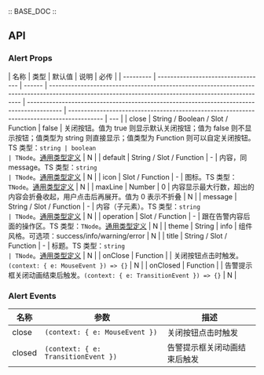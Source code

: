 :: BASE_DOC ::

## API

### Alert Props

| 名称      | 类型                               | 默认值 | 说明                                                                                                                                                | 必传                                                                                      |
| --------- | ---------------------------------- | ------ | --------------------------------------------------------------------------------------------------------------------------------------------------- | ----------------------------------------------------------------------------------------- | ----------------------------------------------------------------------------------------- | --- |
| close     | String / Boolean / Slot / Function | false  | 关闭按钮。值为 true 则显示默认关闭按钮；值为 false 则不显示按钮；值类型为 string 则直接显示；值类型为 Function 则可以自定关闭按钮。TS 类型：`string | boolean                                                                                   | TNode`。[通用类型定义](https://github.com/Tencent/tdesign-vue/blob/develop/src/common.ts) | N   |
| default   | String / Slot / Function           | -      | 内容，同 message。TS 类型：`string                                                                                                                  | TNode`。[通用类型定义](https://github.com/Tencent/tdesign-vue/blob/develop/src/common.ts) | N                                                                                         |
| icon      | Slot / Function                    | -      | 图标。TS 类型：`TNode`。[通用类型定义](https://github.com/Tencent/tdesign-vue/blob/develop/src/common.ts)                                           | N                                                                                         |
| maxLine   | Number                             | 0      | 内容显示最大行数，超出的内容会折叠收起，用户点击后再展开。值为 0 表示不折叠                                                                         | N                                                                                         |
| message   | String / Slot / Function           | -      | 内容（子元素）。TS 类型：`string                                                                                                                    | TNode`。[通用类型定义](https://github.com/Tencent/tdesign-vue/blob/develop/src/common.ts) | N                                                                                         |
| operation | Slot / Function                    | -      | 跟在告警内容后面的操作区。TS 类型：`TNode`。[通用类型定义](https://github.com/Tencent/tdesign-vue/blob/develop/src/common.ts)                       | N                                                                                         |
| theme     | String                             | info   | 组件风格。可选项：success/info/warning/error                                                                                                        | N                                                                                         |
| title     | String / Slot / Function           | -      | 标题。TS 类型：`string                                                                                                                              | TNode`。[通用类型定义](https://github.com/Tencent/tdesign-vue/blob/develop/src/common.ts) | N                                                                                         |
| onClose   | Function                           |        | 关闭按钮点击时触发。`(context: { e: MouseEvent }) => {}`                                                                                            | N                                                                                         |
| onClosed  | Function                           |        | 告警提示框关闭动画结束后触发。`(context: { e: TransitionEvent }) => {}`                                                                             | N                                                                                         |

### Alert Events

| 名称   | 参数                                | 描述                         |
| ------ | ----------------------------------- | ---------------------------- |
| close  | `(context: { e: MouseEvent })`      | 关闭按钮点击时触发           |
| closed | `(context: { e: TransitionEvent })` | 告警提示框关闭动画结束后触发 |
